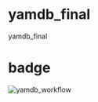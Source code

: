 # yamdb_final
yamdb_final

# badge
![yamdb_workflow](https://github.com/Nizzerato/yamdb_final/actions/workflows/yamdb_workflow.yml/badge.svg)
